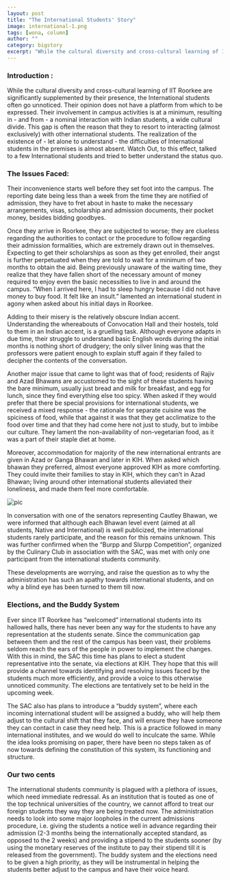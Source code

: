 ```yaml
---
layout: post
title: "The International Students' Story"
image: international-1.png
tags: [wona, column]
author: ""
category: bigstory 
excerpt: "While the cultural diversity and cross-cultural learning of IIT Roorkee are significantly supplemented by their presence, the International students often go unnoticed. Their opinion does not have a platform from which to be expressed."
---
```


### Introduction :

While the cultural diversity and cross-cultural learning of IIT Roorkee are significantly supplemented by their presence, the International students often go unnoticed. Their opinion does not have a platform from which to be expressed. Their involvement in campus activities is at a minimum, resulting in - and from - a nominal interaction with Indian students, a wide cultural divide. This gap is often the reason that they to resort to interacting (almost exclusively) with other international students. The realization of the existence of - let alone to understand - the difficulties of International students in the premises is almost absent. Watch Out, to this effect, talked to a few International students and tried to better understand the status quo.

### The Issues Faced:

Their inconvenience starts well before they set foot into the campus. The reporting date being less than a week from the time they are notified of admission, they have to fret about in haste to make the necessary arrangements, visas, scholarship and admission documents, their pocket money, besides bidding goodbyes.

Once they arrive in Roorkee, they are subjected to worse; they are clueless regarding the authorities to contact or the procedure to follow regarding their admission formalities, which are extremely drawn out in themselves. Expecting to get their scholarships as soon as they get enrolled, their angst is further perpetuated when they are told to wait for a minimum of two months to obtain the aid. Being previously unaware of the waiting time, they realize that they have fallen short of the necessary amount of money required to enjoy even the basic necessities to live in and around the campus. “When I arrived here, I had to sleep hungry because I did not have money to buy food. It felt like an insult.” lamented an international student in agony when asked about his initial days in Roorkee. 

Adding to their misery is the relatively obscure Indian accent. Understanding the whereabouts of Convocation Hall and their hostels, told to them in an Indian accent, is a gruelling task. Although everyone adapts in due time, their struggle to understand basic English words during the initial months is nothing short of drudgery; the only silver lining was that the professors were patient enough to explain stuff again if they failed to decipher the  contents of the conversation.

Another major issue that came to light was that of food; residents of Rajiv and Azad Bhawans are accustomed to the sight of these students having the bare minimum, usually just bread and milk for breakfast, and egg for lunch, since they find everything else too spicy. When asked if they would prefer that there be special provisions for international students, we received a mixed response - the rationale for separate cuisine was the spiciness of food, while that against it was that they get acclimatize to the food over time and that they had come here not just to study, but to imbibe our culture. They lament the non-availability of non-vegetarian food, as it was a part of their staple diet at home.

Moreover, accommodation for majority of the new international entrants are given in Azad or Ganga Bhawan and later in KIH. When asked which bhawan they preferred, almost everyone approved KIH as more comforting. They could invite their families to stay in KIH, which they can’t in Azad Bhawan; living around other international students alleviated their loneliness, and made them feel more comfortable.

![pic](http://ketangupta.in/wona-images/posts/international-2.png) 

In conversation with one of the senators representing Cautley Bhawan, we were informed that although each Bhawan level event (aimed at all students, Native and International) is well publicized, the international students rarely participate, and the reason for this remains unknown. This was further confirmed when the “Burpp and Slurpp Competition”, organized by the Culinary Club in association with the SAC, was met with only one participant from the international students community.

These developments are worrying, and raise the question as to why the administration has such an apathy towards international students, and on why a blind eye has been turned to them till now.

### Elections, and the Buddy System

Ever since IIT Roorkee has “welcomed” international students into its hallowed halls, there has never been any way for the students to have any representation at the students senate. Since the communication gap between them and the rest of the campus has been vast, their problems seldom reach the ears of the people in power to implement the changes. With this in mind, the SAC this time has plans to elect a student representative into the senate, via elections at KIH. They hope that this will provide a channel towards identifying and resolving issues faced by the students much more efficiently, and provide a voice to this otherwise unnoticed community.
The elections are tentatively set to be held in the upcoming week.

The SAC also has plans to introduce a “buddy system”, where each incoming international student will be assigned a buddy, who will help them adjust to the cultural shift that they face, and will ensure they have someone they can contact in case they need help. This is a practice followed in many international institutes, and we would do well to inculcate the same. While the idea looks promising on paper, there have been no steps taken as of now towards defining the constitution of this system, its functioning and structure. 

### Our two cents

The international students community is plagued with a plethora of issues, which need immediate redressal. As an institution that is touted as one of the top technical universities of the country, we cannot afford to treat our foreign students they way they are being treated now. The administration needs to look into some major loopholes in the current admissions procedure, i.e. giving the students a notice well in advance regarding their admission (2-3 months being the internationally accepted standard, as opposed to the 2 weeks) and providing a stipend to the students sooner (by using the monetary reserves of the institute to pay their stipend till it is released from the government). The buddy system and the elections need to be given a high priority, as they will be instrumental in helping the students better adjust to the campus and have their voice heard.
